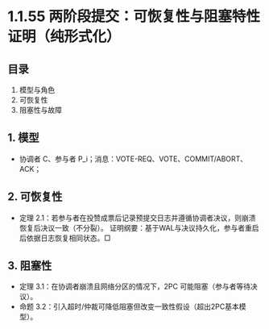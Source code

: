 # 1.1.55 两阶段提交：可恢复性与阻塞特性证明（纯形式化）

## 目录

1. 模型与角色
2. 可恢复性
3. 阻塞性与故障

## 1. 模型

- 协调者 C、参与者 P_i；消息：VOTE-REQ、VOTE、COMMIT/ABORT、ACK；

## 2. 可恢复性

- 定理 2.1：若参与者在投赞成票后记录预提交日志并遵循协调者决议，则崩溃恢复后决议一致（不分裂）。
  证明纲要：基于WAL与决议持久化，参与者重启后依据日志恢复相同状态。□

## 3. 阻塞性

- 定理 3.1：在协调者崩溃且网络分区的情况下，2PC 可能阻塞（参与者等待决议）。
- 命题 3.2：引入超时/仲裁可降低阻塞但改变一致性假设（超出2PC基本模型）。
